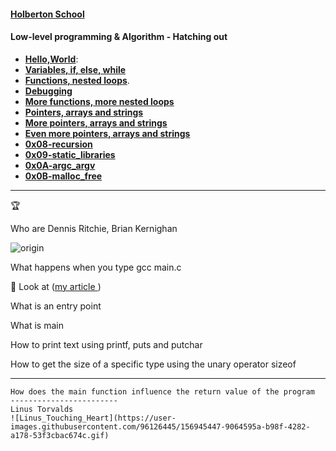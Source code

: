 

####  **[Holberton School](https://www.holbertonschool.com/)**


#### Low-level programming & Algorithm - Hatching out

- **[Hello,World](https://github.com/Sb0009/holbertonschool-low_level_programming/tree/master/0x00-hello_world)**: 
- **[Variables, if, else, while](https://github.com/Sb0009/holbertonschool-low_level_programming/tree/master/0x01-variables_if_else_while)**
- **[Functions, nested loops](https://github.com/Sb0009/holbertonschool-low_level_programming/tree/master/0x02-functions_nested_loops)**.
- **[Debugging](https://github.com/Sb0009/holbertonschool-low_level_programming/tree/master/0x03-debugging)**
- **[More functions, more nested loops](https://github.com/Sb0009/holbertonschool-low_level_programming/tree/master/0x04-more_functions_nested_loops)**
- **[Pointers, arrays and strings](https://github.com/Sb0009/holbertonschool-low_level_programming/tree/master/0x05-pointers_arrays_strings)**
- **[More pointers, arrays and strings](https://github.com/Sb0009/holbertonschool-low_level_programming/tree/master/0x06-pointers_arrays_strings)**
- **[Even more pointers, arrays and strings ](https://github.com/Sb0009/holbertonschool-low_level_programming/tree/master/0x07-pointers_arrays_strings)**
- **[0x08-recursion](https://github.com/Sb0009/holbertonschool-low_level_programming/tree/master/0x08-recursion)**
- **[0x09-static_libraries](https://github.com/Sb0009/holbertonschool-low_level_programming/tree/master/0x09-static_libraries)**
- **[0x0A-argc_argv](https://github.com/Sb0009/holbertonschool-low_level_programming/tree/master/0x0A-argc_argv)**
- **[0x0B-malloc_free](https://github.com/Sb0009/holbertonschool-low_level_programming/tree/master/0x0B-malloc_free)**


------------------------  

:trophy:

Who are Dennis Ritchie, Brian Kernighan 

![origin](https://user-images.githubusercontent.com/96126445/156945268-debe3238-1e8b-4235-ad3d-45ef30924a0a.jpg)


What happens when you type gcc main.c

📜
Look at ([my article ](https://medium.com/@sihambadyine))

What is an entry point

What is main

How to print text using printf, puts and putchar

How to get the size of a specific type using the unary operator sizeof

--------------------
```
How does the main function influence the return value of the program
------------------------  
Linus Torvalds
![Linus_Touching_Heart](https://user-images.githubusercontent.com/96126445/156945447-9064595a-b98f-4282-a178-53f3cbac674c.gif)





